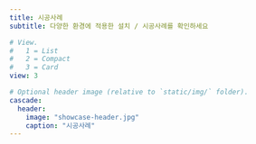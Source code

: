 ```yaml
---
title: 시공사례
subtitle: 다양한 환경에 적용한 설치 / 시공사례를 확인하세요

# View.
#   1 = List
#   2 = Compact
#   3 = Card
view: 3

# Optional header image (relative to `static/img/` folder).
cascade:
  header:
    image: "showcase-header.jpg"
    caption: "시공사례"
---
```

